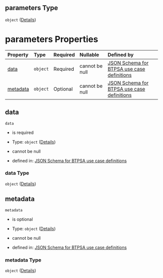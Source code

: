 ## parameters Type

`object` ([Details](btpsa-usecase-properties-services-items-allof-1-then-allof-41-then-allof-6-then-properties-parameters.md))

# parameters Properties

| Property              | Type     | Required | Nullable       | Defined by                                                                                                                                                                                                                                                                                          |
| :-------------------- | :------- | :------- | :------------- | :-------------------------------------------------------------------------------------------------------------------------------------------------------------------------------------------------------------------------------------------------------------------------------------------------- |
| [data](#data)         | `object` | Required | cannot be null | [JSON Schema for BTPSA use case definitions](btpsa-usecase-properties-services-items-allof-1-then-allof-41-then-allof-6-then-properties-parameters-properties-data.md "undefined#/properties/services/items/allOf/1/then/allOf/41/then/allOf/6/then/properties/parameters/properties/data")         |
| [metadata](#metadata) | `object` | Optional | cannot be null | [JSON Schema for BTPSA use case definitions](btpsa-usecase-properties-services-items-allof-1-then-allof-41-then-allof-6-then-properties-parameters-properties-metadata.md "undefined#/properties/services/items/allOf/1/then/allOf/41/then/allOf/6/then/properties/parameters/properties/metadata") |

## data



`data`

*   is required

*   Type: `object` ([Details](btpsa-usecase-properties-services-items-allof-1-then-allof-41-then-allof-6-then-properties-parameters-properties-data.md))

*   cannot be null

*   defined in: [JSON Schema for BTPSA use case definitions](btpsa-usecase-properties-services-items-allof-1-then-allof-41-then-allof-6-then-properties-parameters-properties-data.md "undefined#/properties/services/items/allOf/1/then/allOf/41/then/allOf/6/then/properties/parameters/properties/data")

### data Type

`object` ([Details](btpsa-usecase-properties-services-items-allof-1-then-allof-41-then-allof-6-then-properties-parameters-properties-data.md))

## metadata



`metadata`

*   is optional

*   Type: `object` ([Details](btpsa-usecase-properties-services-items-allof-1-then-allof-41-then-allof-6-then-properties-parameters-properties-metadata.md))

*   cannot be null

*   defined in: [JSON Schema for BTPSA use case definitions](btpsa-usecase-properties-services-items-allof-1-then-allof-41-then-allof-6-then-properties-parameters-properties-metadata.md "undefined#/properties/services/items/allOf/1/then/allOf/41/then/allOf/6/then/properties/parameters/properties/metadata")

### metadata Type

`object` ([Details](btpsa-usecase-properties-services-items-allof-1-then-allof-41-then-allof-6-then-properties-parameters-properties-metadata.md))
